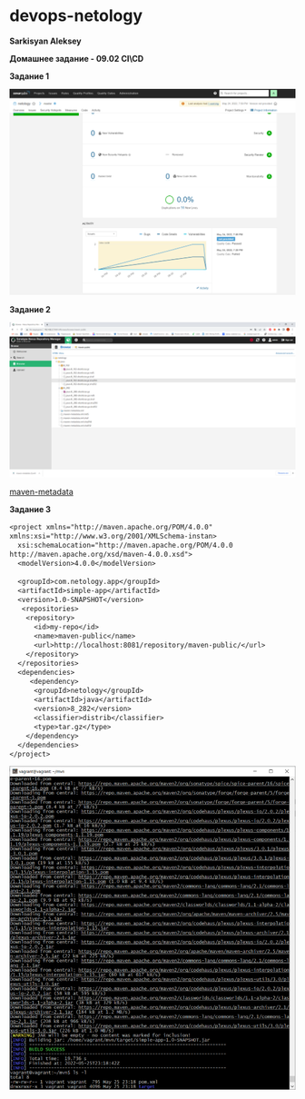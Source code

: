 # devops-netology
**Sarkisyan Aleksey**

**Домашнее задание - 09.02 CI\CD**


**Задание 1**


![Задание 1](/dz9.2/soner.PNG)


**Задание 2**


![Задание 2](/dz9.2/nexus.PNG)

[maven-metadata](/dz9.2/maven-metadata.xml) 


**Задание 3**


```
<project xmlns="http://maven.apache.org/POM/4.0.0" xmlns:xsi="http://www.w3.org/2001/XMLSchema-instan>
  xsi:schemaLocation="http://maven.apache.org/POM/4.0.0 http://maven.apache.org/xsd/maven-4.0.0.xsd">
  <modelVersion>4.0.0</modelVersion>

  <groupId>com.netology.app</groupId>
  <artifactId>simple-app</artifactId>
  <version>1.0-SNAPSHOT</version>
   <repositories>
    <repository>
      <id>my-repo</id>
      <name>maven-public</name>
      <url>http://localhost:8081/repository/maven-public/</url>
    </repository>
  </repositories>
  <dependencies>
     <dependency>
      <groupId>netology</groupId>
      <artifactId>java</artifactId>
      <version>8_282</version>
      <classifier>distrib</classifier>
      <type>tar.gz</type>
    </dependency>
  </dependencies>
</project>
```


![Задание 3](/dz9.2/Maven.PNG)